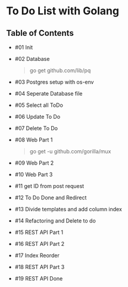# To Do List with Golang

## Table of Contents

- #01 Init

- #02 Database

  > go get github.com/lib/pq

- #03 Postgres setup with os-env

- #04 Seperate Database file

- #05 Select all ToDo

- #06 Update To Do

- #07 Delete To Do

- #08 Web Part 1

  > go get -u github.com/gorilla/mux

- #09 Web Part 2

- #10 Web Part 3

- #11 get ID from post request

- #12 To Do Done and Redirect

- #13 Divide templates and add column index

- #14 Refactoring and Delete to do

- #15 REST API Part 1

- #16 REST API Part 2

- #17 Index Reorder

- #18 REST API Part 3

- #19 REST API Done
